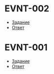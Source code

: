 # EVNT-002
- [Задание](https://kodaktor.ru/evnt_a1069)
- [Ответ](https://kodaktor.ru/custom_7f20f)
# EVNT-001
- [Задание](https://kodaktor.ru/evnt_003)
- [Ответ](https://kodaktor.ru/d8ba231_6355c)
